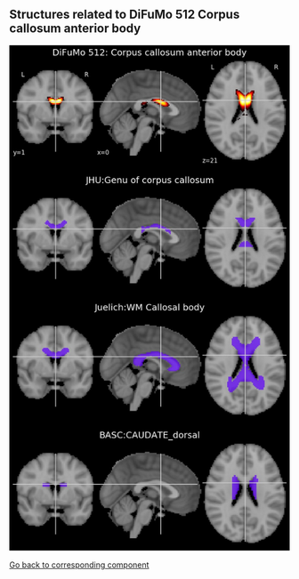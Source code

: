


## Structures related to DiFuMo 512 Corpus callosum anterior body

![430](430.jpg "Structures related to DiFuMo 512 Corpus callosum anterior body")

[Go back to corresponding component](https://parietal-inria.github.io/DiFuMo/512/html/430.html)